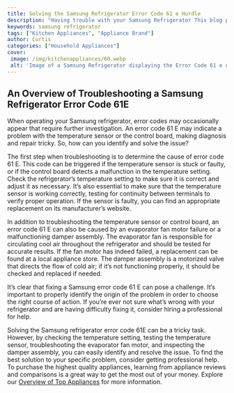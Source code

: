 ```yaml
---
title: Solving the Samsung Refrigerator Error Code 61 e Hurdle
description: "Having trouble with your Samsung Refrigerator This blog post will provide you with helpful tips on how to solve the Samsung Refrigerator Error Code 61 Learn more to get your fridge running again"
keywords: samsung refrigerator
tags: ["Kitchen Appliances", "Appliance Brand"]
author: Curtis
categories: ["Household Appliances"]
cover: 
 image: /img/kitchenappliances/60.webp
 alt: 'Image of a Samsung Refrigerator displaying the Error Code 61 e on its display'
---
```

## An Overview of Troubleshooting a Samsung Refrigerator Error Code 61E

When operating your Samsung refrigerator, error codes may occasionally appear that require further investigation. An error code 61 E may indicate a problem with the temperature sensor or the control board, making diagnosis and repair tricky. So, how can you identify and solve the issue?

The first step when troubleshooting is to determine the cause of error code 61 E. This code can be triggered if the temperature sensor is stuck or faulty, or if the control board detects a malfunction in the temperature setting. Check the refrigerator’s temperature setting to make sure it is correct and adjust it as necessary. It’s also essential to make sure that the temperature sensor is working correctly, testing for continuity between terminals to verify proper operation. If the sensor is faulty, you can find an appropriate replacement on its manufacturer’s website.

In addition to troubleshooting the temperature sensor or control board, an error code 61 E can also be caused by an evaporator fan motor failure or a malfunctioning damper assembly. The evaporator fan is responsible for circulating cool air throughout the refrigerator and should be tested for accurate results. If the fan motor has indeed failed, a replacement can be found at a local appliance store. The damper assembly is a motorized valve that directs the flow of cold air; if it’s not functioning properly, it should be checked and replaced if needed.

It’s clear that fixing a Samsung error code 61 E can pose a challenge. It’s important to properly identify the origin of the problem in order to choose the right course of action. If you’re ever not sure what’s wrong with your refrigerator and are having difficulty fixing it, consider hiring a professional for help.

Solving the Samsung refrigerator error code 61E can be a tricky task. However, by checking the temperature setting, testing the temperature sensor, troubleshooting the evaporator fan motor, and inspecting the damper assembly, you can easily identify and resolve the issue. To find the best solution to your specific problem, consider getting professional help. To purchase the highest quality appliances, learning from appliance reviews and comparisons is a great way to get the most out of your money. Explore our [Overview of Top Appliances](./pages/appliance-overview) for more information.
